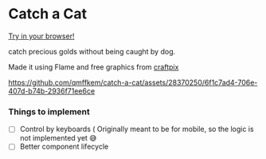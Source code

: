 # Catch a Cat

[Try in your browser!](https://qmffkem.github.io/catch_a_cat/)

catch precious golds without being caught by dog.

Made it using Flame and free graphics from [craftpix](https://craftpix.net/freebies/)

https://github.com/qmffkem/catch-a-cat/assets/28370250/6f1c7ad4-706e-407d-b74b-2936f71ee6ce


### Things to implement
 - [ ] Control by keyboards ( Originally meant to be for mobile, so the logic is not implemented yet 😅
 - [ ] Better component lifecycle
